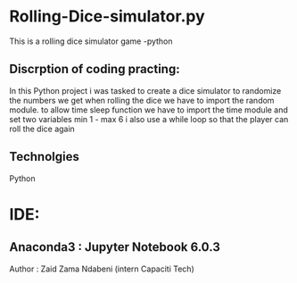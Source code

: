 # Rolling-Dice-simulator.py
This is a rolling dice simulator game -python

## Discrption of coding practing:
In this Python project i was tasked to create a dice simulator
to randomize the numbers we get when rolling the dice we have to import the random module. 
to allow time sleep function we have to import the time module
and set two variables min 1 - max 6
i also use a while loop so that the player can roll the dice again

## Technolgies 
Python

# IDE:
Anaconda3 : Jupyter Notebook 6.0.3
--------------------------------------------------------------------------------------------------------------------------------------
Author : Zaid Zama Ndabeni
(intern Capaciti Tech)
